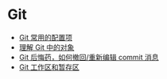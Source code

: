 # Git

- [Git 常用的配置项](tools/git/git-config.md)
- [理解 Git 中的对象](tools/git/git-objects.md)
- [Git 后悔药，如何撤回/重新编辑 commit 消息](tools/git/git-regret.md)
- [Git 工作区和暂存区](tools/git/git-working-area.md)